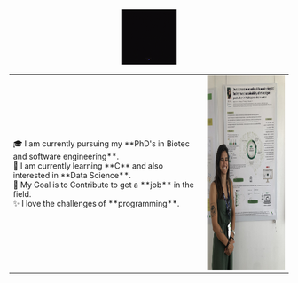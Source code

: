 <div id="header" align="center">
  <img src="Assets/giphy.gif" width="100" height="100"/>
</div>
<table>
  <tr>
    <td valign="center">
      🎓 I am currently pursuing my **PhD's in Biotec and software engineering**. 
      <br>
      🌱 I am currently learning **C** and also interested in **Data Science**.
      <br>
      🎯 My Goal is to Contribute to get a **job** in the field.
      <br>
      ✨ I love the challenges of **programming**.
<td >
      <img src="Assets/IMG_5508.jpg" height="350" width="260" alt="Carolina Vela Bastos"/>
    </td>
    
  </tr>
  </table>
